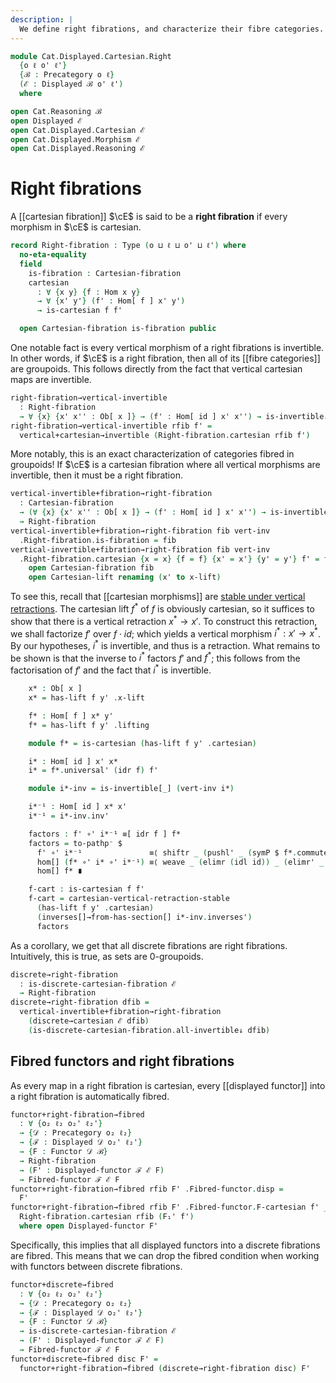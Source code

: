 ```yaml
---
description: |
  We define right fibrations, and characterize their fibre categories.
---
```

<!--
```agda
open import Cat.Displayed.Cartesian.Discrete
open import Cat.Displayed.Functor
open import Cat.Displayed.Base
open import Cat.Prelude

import Cat.Displayed.Cartesian
import Cat.Displayed.Reasoning
import Cat.Displayed.Morphism
import Cat.Reasoning
```
-->

```agda
module Cat.Displayed.Cartesian.Right
  {o ℓ o' ℓ'}
  {ℬ : Precategory o ℓ}
  (ℰ : Displayed ℬ o' ℓ')
  where

open Cat.Reasoning ℬ
open Displayed ℰ
open Cat.Displayed.Cartesian ℰ
open Cat.Displayed.Morphism ℰ
open Cat.Displayed.Reasoning ℰ
```

# Right fibrations

A [[cartesian fibration]] $\cE$ is said to be a **right fibration** if every
morphism in $\cE$ is cartesian.

```agda
record Right-fibration : Type (o ⊔ ℓ ⊔ o' ⊔ ℓ') where
  no-eta-equality
  field
    is-fibration : Cartesian-fibration
    cartesian
      : ∀ {x y} {f : Hom x y}
      → ∀ {x' y'} (f' : Hom[ f ] x' y')
      → is-cartesian f f'

  open Cartesian-fibration is-fibration public
```

One notable fact is every vertical morphism of a right fibrations is
invertible. In other words, if $\cE$ is a right fibration, then all
of its [[fibre categories]] are groupoids. This follows directly from the
fact that vertical cartesian maps are invertible.

```agda
right-fibration→vertical-invertible
  : Right-fibration
  → ∀ {x} {x' x'' : Ob[ x ]} → (f' : Hom[ id ] x' x'') → is-invertible↓ f'
right-fibration→vertical-invertible rfib f' =
  vertical+cartesian→invertible (Right-fibration.cartesian rfib f')
```

More notably, this is an exact characterization of categories fibred
in groupoids! If $\cE$ is a cartesian fibration where all vertical
morphisms are invertible, then it must be a right fibration.

```agda
vertical-invertible+fibration→right-fibration
  : Cartesian-fibration
  → (∀ {x} {x' x'' : Ob[ x ]} → (f' : Hom[ id ] x' x'') → is-invertible↓ f')
  → Right-fibration
vertical-invertible+fibration→right-fibration fib vert-inv
  .Right-fibration.is-fibration = fib
vertical-invertible+fibration→right-fibration fib vert-inv
  .Right-fibration.cartesian {x = x} {f = f} {x' = x'} {y' = y'} f' = f-cart where
    open Cartesian-fibration fib
    open Cartesian-lift renaming (x' to x-lift)
```

To see this, recall that [[cartesian morphisms]] are [stable under
vertical retractions]. The cartesian lift $f^{*}$ of $f$ is obviously
cartesian, so it suffices to show that there is a vertical retraction
$x^{*} \to x'$. To construct this retraction, we shall factorize $f'$
over $f \cdot id$; which yields a vertical morphism $i^{*} : x' \to x^{*}$.
By our hypotheses, $i^{*}$ is invertible, and thus is a retraction.
What remains to be shown is that the inverse to $i^{*}$ factors
$f'$ and $f^{*}$; this follows from the factorisation of $f'$ and
the fact that $i^{*}$ is invertible.

[stable under vertical retractions]: Cat.Displayed.Cartesian.html#cartesian-vertical-retraction-stable

```agda
    x* : Ob[ x ]
    x* = has-lift f y' .x-lift

    f* : Hom[ f ] x* y'
    f* = has-lift f y' .lifting

    module f* = is-cartesian (has-lift f y' .cartesian)

    i* : Hom[ id ] x' x*
    i* = f*.universal' (idr f) f'

    module i*-inv = is-invertible[_] (vert-inv i*)

    i*⁻¹ : Hom[ id ] x* x'
    i*⁻¹ = i*-inv.inv'

    factors : f' ∘' i*⁻¹ ≡[ idr f ] f*
    factors = to-pathp⁻ $
      f' ∘' i*⁻¹               ≡⟨ shiftr _ (pushl' _ (symP $ f*.commutesp (idr f) f') {q = ap (f ∘_) (sym (idl _))}) ⟩
      hom[] (f* ∘' i* ∘' i*⁻¹) ≡⟨ weave _ (elimr (idl id)) _ (elimr' _ i*-inv.invl') ⟩
      hom[] f* ∎

    f-cart : is-cartesian f f'
    f-cart = cartesian-vertical-retraction-stable
      (has-lift f y' .cartesian)
      (inverses[]→from-has-section[] i*-inv.inverses')
      factors
```

As a corollary, we get that all discrete fibrations are right fibrations.
Intuitively, this is true, as sets are 0-groupoids.

```agda
discrete→right-fibration
  : is-discrete-cartesian-fibration ℰ
  → Right-fibration
discrete→right-fibration dfib =
  vertical-invertible+fibration→right-fibration
    (discrete→cartesian ℰ dfib)
    (is-discrete-cartesian-fibration.all-invertible↓ dfib)
```

## Fibred functors and right fibrations

As every map in a right fibration is cartesian, every [[displayed functor]]
into a right fibration is automatically fibred.

```agda
functor+right-fibration→fibred
  : ∀ {o₂ ℓ₂ o₂' ℓ₂'}
  → {𝒟 : Precategory o₂ ℓ₂}
  → {ℱ : Displayed 𝒟 o₂' ℓ₂'}
  → {F : Functor 𝒟 ℬ}
  → Right-fibration
  → (F' : Displayed-functor ℱ ℰ F)
  → Fibred-functor ℱ ℰ F
functor+right-fibration→fibred rfib F' .Fibred-functor.disp =
  F'
functor+right-fibration→fibred rfib F' .Fibred-functor.F-cartesian f' _ =
  Right-fibration.cartesian rfib (F₁' f')
  where open Displayed-functor F'
```

Specifically, this implies that all displayed functors into a discrete
fibrations are fibred. This means that we can drop the fibred condition
when working with functors between discrete fibrations.

```agda
functor+discrete→fibred
  : ∀ {o₂ ℓ₂ o₂' ℓ₂'}
  → {𝒟 : Precategory o₂ ℓ₂}
  → {ℱ : Displayed 𝒟 o₂' ℓ₂'}
  → {F : Functor 𝒟 ℬ}
  → is-discrete-cartesian-fibration ℰ
  → (F' : Displayed-functor ℱ ℰ F)
  → Fibred-functor ℱ ℰ F
functor+discrete→fibred disc F' =
  functor+right-fibration→fibred (discrete→right-fibration disc) F'
```
